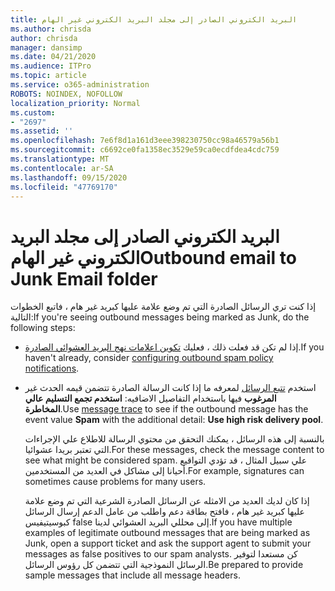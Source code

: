```yaml
---
title: البريد الكتروني الصادر إلى مجلد البريد الكتروني غير الهام
ms.author: chrisda
author: chrisda
manager: dansimp
ms.date: 04/21/2020
ms.audience: ITPro
ms.topic: article
ms.service: o365-administration
ROBOTS: NOINDEX, NOFOLLOW
localization_priority: Normal
ms.custom:
- "2697"
ms.assetid: ''
ms.openlocfilehash: 7e6f8d1a161d3eee398230750cc98a46579a56b1
ms.sourcegitcommit: c6692ce0fa1358ec3529e59ca0ecdfdea4cdc759
ms.translationtype: MT
ms.contentlocale: ar-SA
ms.lasthandoff: 09/15/2020
ms.locfileid: "47769170"
---
```

# <a name="outbound-email-to-junk-email-folder"></a><span data-ttu-id="84f3c-102">البريد الكتروني الصادر إلى مجلد البريد الكتروني غير الهام</span><span class="sxs-lookup"><span data-stu-id="84f3c-102">Outbound email to Junk Email folder</span></span>

<span data-ttu-id="84f3c-103">إذا كنت تري الرسائل الصادرة التي تم وضع علامة عليها كبريد غير هام ، فاتبع الخطوات التالية:</span><span class="sxs-lookup"><span data-stu-id="84f3c-103">If you're seeing outbound messages being marked as Junk, do the following steps:</span></span>

- <span data-ttu-id="84f3c-104">إذا لم تكن قد فعلت ذلك ، فعليك [تكوين اعلامات نهج البريد العشوائي الصادرة](https://docs.microsoft.com/microsoft-365/security/office-365-security/configure-the-outbound-spam-policy).</span><span class="sxs-lookup"><span data-stu-id="84f3c-104">If you haven't already, consider [configuring outbound spam policy notifications](https://docs.microsoft.com/microsoft-365/security/office-365-security/configure-the-outbound-spam-policy).</span></span>

- <span data-ttu-id="84f3c-105">استخدم [تتبع الرسائل](https://docs.microsoft.com/microsoft-365/security/office-365-security/message-trace-scc) لمعرفه ما إذا كانت الرسالة الصادرة تتضمن قيمه الحدث غير **المرغوب** فيها باستخدام التفاصيل الاضافيه: **استخدم تجمع التسليم عالي المخاطرة**.</span><span class="sxs-lookup"><span data-stu-id="84f3c-105">Use [message trace](https://docs.microsoft.com/microsoft-365/security/office-365-security/message-trace-scc) to see if the outbound message has the event value **Spam** with the additional detail: **Use high risk delivery pool**.</span></span>

  <span data-ttu-id="84f3c-106">بالنسبة إلى هذه الرسائل ، يمكنك التحقق من محتوي الرسالة للاطلاع علي الإجراءات التي تعتبر بريدا عشوائيا.</span><span class="sxs-lookup"><span data-stu-id="84f3c-106">For these messages, check the message content to see what might be considered spam.</span></span> <span data-ttu-id="84f3c-107">علي سبيل المثال ، قد تؤدي التواقيع أحيانا إلى مشاكل في العديد من المستخدمين.</span><span class="sxs-lookup"><span data-stu-id="84f3c-107">For example, signatures can sometimes cause problems for many users.</span></span>

  <span data-ttu-id="84f3c-108">إذا كان لديك العديد من الامثله عن الرسائل الصادرة الشرعية التي تم وضع علامة عليها كبريد غير هام ، فافتح بطاقة دعم واطلب من عامل الدعم إرسال الرسائل كبوسيتيفيس false إلى محللي البريد العشوائي لدينا.</span><span class="sxs-lookup"><span data-stu-id="84f3c-108">If you have multiple examples of legitimate outbound messages that are being marked as Junk, open a support ticket and ask the support agent to submit your messages as false positives to our spam analysts.</span></span> <span data-ttu-id="84f3c-109">كن مستعدا لتوفير الرسائل النموذجية التي تتضمن كل رؤوس الرسائل.</span><span class="sxs-lookup"><span data-stu-id="84f3c-109">Be prepared to provide sample messages that include all message headers.</span></span>
